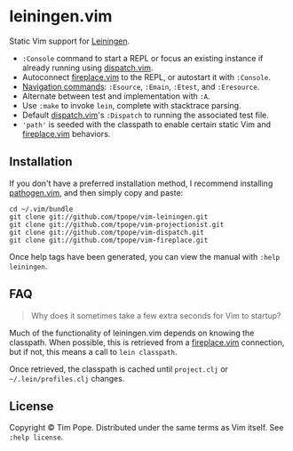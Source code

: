 # leiningen.vim

Static Vim support for [Leiningen][].

* `:Console` command to start a REPL or focus an existing instance if already
  running using [dispatch.vim][].
* Autoconnect [fireplace.vim][] to the REPL, or autostart it with `:Console`.
* [Navigation commands][projectionist.vim]: `:Esource`, `:Emain`, `:Etest`,
  and `:Eresource`.
* Alternate between test and implementation with `:A`.
* Use `:make` to invoke `lein`, complete with stacktrace parsing.
* Default [dispatch.vim][]'s `:Dispatch` to running the associated test file.
* `'path'` is seeded with the classpath to enable certain static Vim and
  [fireplace.vim][] behaviors.

[Leiningen]: http://leiningen.org/
[fireplace.vim]: https://github.com/tpope/vim-fireplace
[dispatch.vim]: https://github.com/tpope/vim-dispatch
[projectionist.vim]: https://github.com/tpope/vim-projectionist

## Installation

If you don't have a preferred installation method, I recommend
installing [pathogen.vim](https://github.com/tpope/vim-pathogen), and
then simply copy and paste:

    cd ~/.vim/bundle
    git clone git://github.com/tpope/vim-leiningen.git
    git clone git://github.com/tpope/vim-projectionist.git
    git clone git://github.com/tpope/vim-dispatch.git
    git clone git://github.com/tpope/vim-fireplace.git

Once help tags have been generated, you can view the manual with
`:help leiningen`.

## FAQ

> Why does it sometimes take a few extra seconds for Vim to startup?

Much of the functionality of leiningen.vim depends on knowing the classpath.
When possible, this is retrieved from a [fireplace.vim][] connection, but if
not, this means a call to `lein classpath`.

Once retrieved, the classpath is cached until `project.clj` or
`~/.lein/profiles.clj` changes.

## License

Copyright © Tim Pope.  Distributed under the same terms as Vim itself.
See `:help license`.
